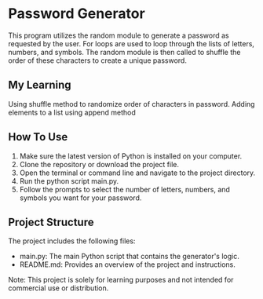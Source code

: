 # Password Generator
This program utilizes the random module to generate a password as requested by the user. For loops are used to loop through the lists of letters, numbers, and symbols. The random module is then called to shuffle the order of these characters to create a unique password. 

## My Learning
Using shuffle method to randomize order of characters in password.
Adding elements to a list using append method

## How To Use
1. Make sure the latest version of Python is installed on your computer.
2. Clone the repository or download the project file. 
3. Open the terminal or command line and navigate to the project directory.
4. Run the python script main.py.
5. Follow the prompts to select the number of letters, numbers, and symbols you want for your password. 

## Project Structure
The project includes the following files:
- main.py: The main Python script that contains the generator's logic.
- README.md: Provides an overview of the project and instructions.

Note: This project is solely for learning purposes and not intended for commercial use or distribution.